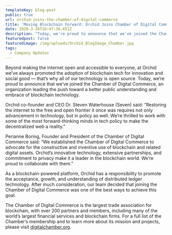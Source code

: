 ```yaml
---
templateKey: blog-post
public: true
url: orchid-joins-the-chamber-of-digital-commerce
title: 'Moving Blockchain Forward: Orchid Joins Chamber of Digital Commerce'
date: 2020-3-16T16:47:36.651Z
description: "Today, we're proud to announce that we've joined the Chamber of Digital Commerce, an organization leading the push toward a better public understanding and embrace of blockchain technology."
featuredpost: false
featuredimage: /img/uploads/Orchid_BlogImage_Chamber.jpg
tags:
  - Company Updates
---
```

Beyond making the internet open and accessible to everyone, at Orchid we’ve always promoted the adoption of blockchain tech for innovation and social good —  that’s why all of our technology is open source. Today, we’re proud to announce that we’ve joined the Chamber of Digital Commerce, an organization leading the push toward a better public understanding and embrace of blockchain technology. 

Orchid co-founder and CEO Dr. Steven Waterhouse (Seven) said: “Restoring the internet to the free and open frontier it once was requires not only advancement in technology, but in policy as well. We’re thrilled to work with some of the most forward-thinking minds in tech policy to make the decentralized web a reality.” 

Perianne Boring, Founder and President of the Chamber of Digital Commerce said: “We established the Chamber of Digital Commerce to advocate for the constructive and inventive use of blockchain and related digital assets. Orchid’s innovative technology, extensive partnerships, and commitment to privacy make it a leader in the blockchain world. We’re proud to collaborate with them.” 

As a blockchain-powered platform, Orchid has a responsibility to promote the acceptance, growth, and understanding of distributed ledger technology. After much consideration, our team decided that joining the Chamber of Digital Commerce was one of the best ways to achieve this goal.

The Chamber of Digital Commerce is the largest trade association for blockchain, with over 200  partners and members, including many of the world’s largest financial services and blockchain firms. For a full list of the Chamber’s membership and to learn more about its mission and projects, please visit [digitalchamber.org](https://digitalchamber.org).
